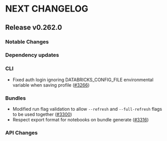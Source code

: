 # NEXT CHANGELOG

## Release v0.262.0

### Notable Changes

### Dependency updates

### CLI
* Fixed auth login ignoring DATABRICKS_CONFIG_FILE environmental variable when saving profile ([#3266](https://github.com/databricks/cli/pull/3266))

### Bundles
* Modified run flag validation to allow `--refresh` and `--full-refresh` flags to be used together ([#3300](https://github.com/databricks/cli/pull/3300))
* Respect export format for notebooks on bundle generate ([#3316](https://github.com/databricks/cli/pull/3316))

### API Changes

